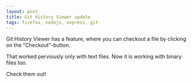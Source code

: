 ```yaml
---
layout: post
title: Git History Viewer update
tags: firefox, nodejs, express, git
---
```


Git History Viewer has a feature, where you can checkout a file by clicking on the "Checkout"-button.

That worked perviously only with text files. Now it is working with binary files too.

Check them out!
